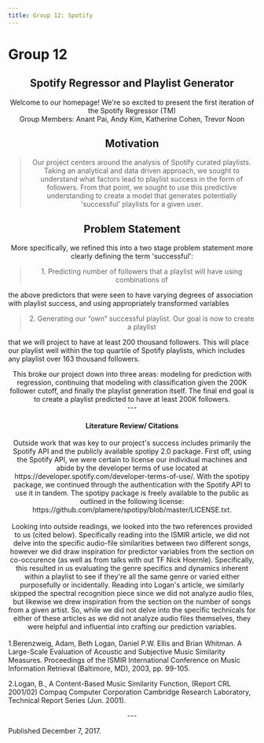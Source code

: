 ```yaml
---
title: Group 12: Spotify
---
```

# Group 12

## <center> Spotify Regressor and Playlist Generator</center>

<center> Welcome to our homepage! We're so excited to present the first iteration of the Spotify Regressor (TM) </center>

<center> Group Members: Anant Pai, Andy Kim, Katherine Cohen, Trevor Noon </center>

## <center> Motivation </center>
> <center> Our project centers around the analysis of Spotify curated playlists. Taking an analytical and data driven approach, we sought to understand what factors lead to playlist success in the form of followers. From that point, we sought to use this predictive understanding to create a model that generates potentially 'successful' playlists for a given user. </center> 

## <center> Problem Statement </center>
<center> More specifically, we refined this into a two stage problem statement more clearly defining the term 'successful': </center>


> <center> 1. Predicting number of followers that a playlist will have using combinations of
the above predictors that were seen to have varying degrees of association with playlist
success, and using appropriately transformed variables </center>

> <center> 2. Generating our “own” successful playlist. Our goal is now to create a playlist
that we will project to have at least 200 thousand followers. This will place our playlist
well within the top quartile of Spotify playlists, which includes any playlist over 163
thousand followers. </center>

<center> This broke our project down into three areas: modeling for prediction with regression, continuing that modeling with classification given the 200K follower cutoff, and finally the playlist generation itself. The final end goal is to create a playlist predicted to have at least 200K followers. </center>

<center> --- </center>

#### <center> Literature Review/ Citations </center>

<center> Outside work that was key to our project's success includes primarily the Spotify API and the publicly available spotipy 2.0 package. First off, using the Spotify API, we were certain to license our individual machines and abide by the developer terms of use located at https://developer.spotify.com/developer-terms-of-use/. With the spotipy package, we continued through the authentication with the Spotify API to use it in tandem. The spotipy package is freely available to the public as outlined in the following license: https://github.com/plamere/spotipy/blob/master/LICENSE.txt. </center>
<br>
<center> Looking into outside readings, we looked into the two references provided to us (cited below). Specifically reading into the ISMIR article, we did not delve into the specific audio-file similarities between two different songs, however we did draw inspiration for predictor variables from the section on co-occurence (as well as from talks with out TF Nick Hoernle). Specifically, this resulted in us evaluating the genre specifics and dynamics inherent within a playlist to see if they're all the same genre or varied either purposefully or incidentally. Reading into Logan's article, we similarly skipped the spectral recognition piece since we did not analyze audio files, but likewise we drew inspiration from the section on the number of songs from a given artist. So, while we did not delve into the specific technicals for either of these articles as we did not analyze audio files themselves, they were helpful and influential into crafting our prediction variables. </center>
<br>
1.Berenzweig, Adam, Beth Logan, Daniel P.W. Ellis and Brian Whitman. A Large-Scale Evaluation
of Acoustic and Subjective Music Similarity Measures. Proceedings of the ISMIR International
Conference on Music Information Retrieval (Baltimore, MD), 2003, pp. 99-105.
<br>

2.Logan, B., A Content-Based Music Similarity Function, (Report CRL 2001/02) Compaq Computer
Corporation Cambridge Research Laboratory, Technical Report Series (Jun. 2001).

<center> --- </center>

Published December 7, 2017.
